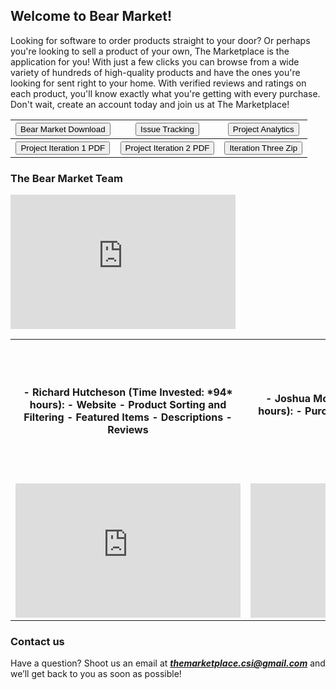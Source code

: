 ## Welcome to Bear Market!

Looking for software to order products straight to your door? Or perhaps you're looking to sell a product of your own, The Marketplace is the application for you! With just a few clicks you can browse from a wide variety of hundreds of high-quality products and have the ones you're looking for sent right to your home. With verified reviews and ratings on each product, you'll know exactly what you're getting with every purchase. Don't wait, create an account today and join us at The Marketplace!

<!-- <button name="button" onclick="https://richard-hutch.github.io/Marketplace-System/test_photo.jpg"> **The Marketplace Download**</button> 
<form method="get" action="https://richard-hutch.github.io/Marketplace-System/test_photo.jpg">
   <button type="submit">The Marketplace Download</button>
</form> -->
<!--[Issue Tracking Ticket Page](https://github.com/Richard-Hutch/Marketplace-System/issues)-->

<div align = "center">
   <table style = "width:100%">
      <tr>
         <th><a href="https://richard-hutch.github.io/BearMarket/test_photo.jpg" download="test_photo"> <button type="button">Bear Market Download</button> </a>
         </th>
         <th><a href="https://github.com/Richard-Hutch/BearMarket/issues" download="issue page"> <button type="button">Issue Tracking</button> </a>
         </th>
         <th><a href="https://github.com/Richard-Hutch/BearMarket/pulse" download="analytics page"> <button type="button">Project Analytics</button> </a>
         </th>
      </tr>
      <tr>
         <th><a href="https://richard-hutch.github.io/BearMarket/Iteration One.pdf" download="Iteration One PDF"> <button type="button">Project Iteration 1 PDF</button> </a>
         </th>
         <th><a href="https://richard-hutch.github.io/BearMarket/Iteration Two.pdf" download="Iteration Two PDF"> <button type="button">Project Iteration 2 PDF</button> </a>
         </th>
         <th><a href="https://drive.google.com/file/d/1X6lVq-OyjBN9peN84v4ZPB9DUeGBRUj5/view?usp=sharing" download="Iteration Three Zip"> <button type="button">Iteration Three Zip</button> </a>
         </th>
      </tr>
   </table>
</div>


### The Bear Market Team
<table>
   <tr>
      <th>
         - Richard Hutcheson (Time Invested: *94* hours):
           - Website
           - Product Sorting and Filtering
           - Featured Items
           - Descriptions
           - Reviews
      </th>
      <th>
         - Joshua McKone (Time Invested: *85* hours):
           - Purchase History
           - Item Selling
           - Purchase Item
      </th>
      <th>
         - Austin Blanchard (Time Invested: *85* hours):
           - Create Market Posting
           - Delete Market Posting
           - Edit Market Posting
      </th>
      <th>
         - Noah Lambaria (Time Invested: *90 hours):
           - Create Account
           - Login
           - Edit Account
      </th>
   </tr>
   <tr>
      <td>
           <iframe width="360" height="215" src="https://youtube.com/embed/5_D3jhomFpc" frameborder="0" allow="autoplay; encrypted-media" allowfullscreen></iframe>
      </td>
           <iframe width="360" height="215" src="https://youtube.com/embed/PQyHEO7CphY" frameborder="0" allow="autoplay; encrypted-media" allowfullscreen></iframe>
      <td>
           <iframe width="360" height="215" src="https://youtube.com/embed/Dw3uobh7zng" frameborder="0" allow="autoplay; encrypted-media" allowfullscreen></iframe>
      </td>
      <td>
          <iframe width="360" height="215" src="https://youtube.com/embed/8pa7-W3c1_g" frameborder="0" allow="autoplay; encrypted-media" allowfullscreen></iframe>
      </td>
   </tr>
</table>


### Contact us

Have a question? Shoot us an email at ***themarketplace.csi@gmail.com*** and we’ll get back to you as soon as possible!

